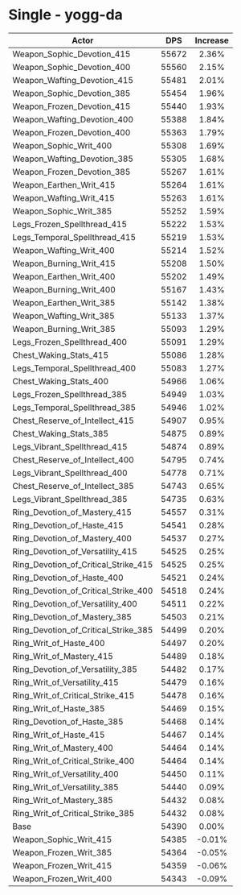 # Single - yogg-da
| Actor | DPS | Increase |
|---|:---:|:---:|
|Weapon_Sophic_Devotion_415|55672|2.36%|
|Weapon_Sophic_Devotion_400|55560|2.15%|
|Weapon_Wafting_Devotion_415|55481|2.01%|
|Weapon_Sophic_Devotion_385|55454|1.96%|
|Weapon_Frozen_Devotion_415|55440|1.93%|
|Weapon_Wafting_Devotion_400|55388|1.84%|
|Weapon_Frozen_Devotion_400|55363|1.79%|
|Weapon_Sophic_Writ_400|55308|1.69%|
|Weapon_Wafting_Devotion_385|55305|1.68%|
|Weapon_Frozen_Devotion_385|55267|1.61%|
|Weapon_Earthen_Writ_415|55264|1.61%|
|Weapon_Wafting_Writ_415|55263|1.61%|
|Weapon_Sophic_Writ_385|55252|1.59%|
|Legs_Frozen_Spellthread_415|55222|1.53%|
|Legs_Temporal_Spellthread_415|55219|1.53%|
|Weapon_Wafting_Writ_400|55214|1.52%|
|Weapon_Burning_Writ_415|55208|1.50%|
|Weapon_Earthen_Writ_400|55202|1.49%|
|Weapon_Burning_Writ_400|55167|1.43%|
|Weapon_Earthen_Writ_385|55142|1.38%|
|Weapon_Wafting_Writ_385|55133|1.37%|
|Weapon_Burning_Writ_385|55093|1.29%|
|Legs_Frozen_Spellthread_400|55091|1.29%|
|Chest_Waking_Stats_415|55086|1.28%|
|Legs_Temporal_Spellthread_400|55083|1.27%|
|Chest_Waking_Stats_400|54966|1.06%|
|Legs_Frozen_Spellthread_385|54949|1.03%|
|Legs_Temporal_Spellthread_385|54946|1.02%|
|Chest_Reserve_of_Intellect_415|54907|0.95%|
|Chest_Waking_Stats_385|54875|0.89%|
|Legs_Vibrant_Spellthread_415|54874|0.89%|
|Chest_Reserve_of_Intellect_400|54795|0.74%|
|Legs_Vibrant_Spellthread_400|54778|0.71%|
|Chest_Reserve_of_Intellect_385|54743|0.65%|
|Legs_Vibrant_Spellthread_385|54735|0.63%|
|Ring_Devotion_of_Mastery_415|54557|0.31%|
|Ring_Devotion_of_Haste_415|54541|0.28%|
|Ring_Devotion_of_Mastery_400|54537|0.27%|
|Ring_Devotion_of_Versatility_415|54525|0.25%|
|Ring_Devotion_of_Critical_Strike_415|54525|0.25%|
|Ring_Devotion_of_Haste_400|54521|0.24%|
|Ring_Devotion_of_Critical_Strike_400|54518|0.24%|
|Ring_Devotion_of_Versatility_400|54511|0.22%|
|Ring_Devotion_of_Mastery_385|54503|0.21%|
|Ring_Devotion_of_Critical_Strike_385|54499|0.20%|
|Ring_Writ_of_Haste_400|54497|0.20%|
|Ring_Writ_of_Mastery_415|54489|0.18%|
|Ring_Devotion_of_Versatility_385|54482|0.17%|
|Ring_Writ_of_Versatility_415|54479|0.16%|
|Ring_Writ_of_Critical_Strike_415|54478|0.16%|
|Ring_Writ_of_Haste_385|54469|0.15%|
|Ring_Devotion_of_Haste_385|54468|0.14%|
|Ring_Writ_of_Haste_415|54467|0.14%|
|Ring_Writ_of_Mastery_400|54464|0.14%|
|Ring_Writ_of_Critical_Strike_400|54464|0.14%|
|Ring_Writ_of_Versatility_400|54450|0.11%|
|Ring_Writ_of_Versatility_385|54440|0.09%|
|Ring_Writ_of_Mastery_385|54432|0.08%|
|Ring_Writ_of_Critical_Strike_385|54432|0.08%|
|Base|54390|0.00%|
|Weapon_Sophic_Writ_415|54385|-0.01%|
|Weapon_Frozen_Writ_385|54364|-0.05%|
|Weapon_Frozen_Writ_415|54359|-0.06%|
|Weapon_Frozen_Writ_400|54343|-0.09%|
